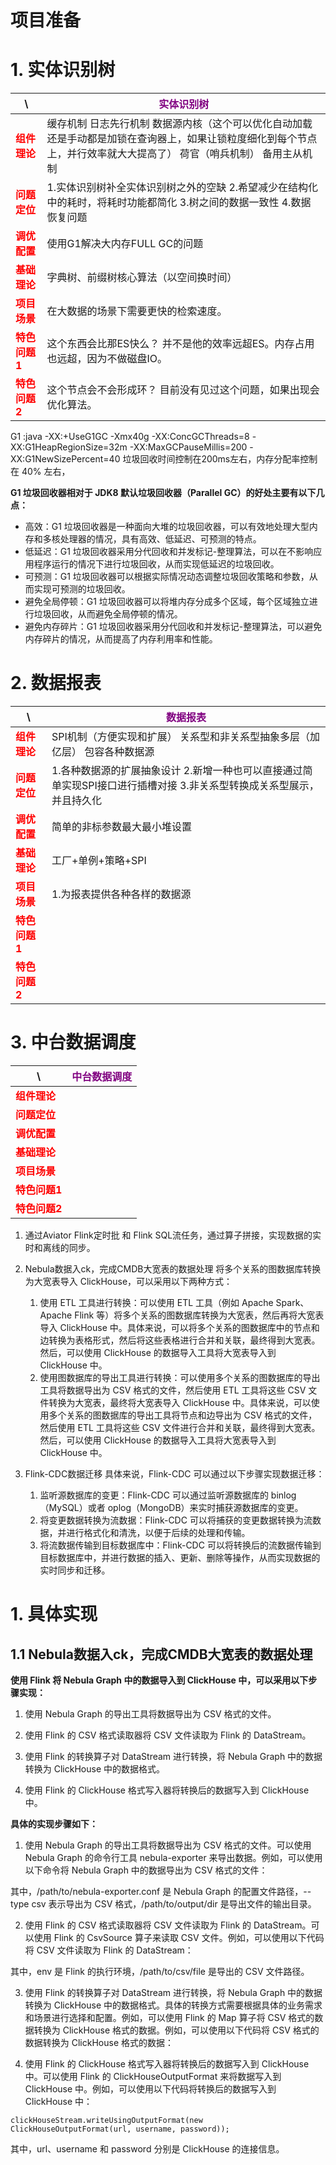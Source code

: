 # 项目准备

# 1. 实体识别树
| \                                   | <span style="color:purple">实体识别树                                                      | 
|-------------------------------------|--------------------------------------------------------------------------------------|
| <span style="color:red">**组件理论**  | 缓存机制 日志先行机制 数据源内核（这个可以优化自动加载还是手动都是加锁在查询器上，如果让锁粒度细化到每个节点上，并行效率就大大提高了） 荷官（哨兵机制） 备用主从机制 |
| <span style="color:red">**问题定位**  | 1.实体识别树补全实体识别树之外的空缺 2.希望减少在结构化中的耗时，将耗时功能都简化 3.树之间的数据一致性 4.数据恢复问题                     |
| <span style="color:red">**调优配置**  | 使用G1解决大内存FULL GC的问题                                                                  |
| <span style="color:red">**基础理论**  | 字典树、前缀树核心算法（以空间换时间）                                                                  |
| <span style="color:red">**项目场景**  | 在大数据的场景下需要更快的检索速度。              |
| <span style="color:red">**特色问题1** | 这个东西会比那ES快么？    并不是他的效率远超ES。内存占用也远超，因为不做磁盘IO。                                        |
| <span style="color:red">**特色问题2** | 这个节点会不会形成环？    目前没有见过这个问题，如果出现会优化算法。                                                 |

G1 :java -XX:+UseG1GC -Xmx40g -XX:ConcGCThreads=8 -XX:G1HeapRegionSize=32m -XX:MaxGCPauseMillis=200 -XX:G1NewSizePercent=40
垃圾回收时间控制在200ms左右，内存分配率控制在 40% 左右，

**G1 垃圾回收器相对于 JDK8 默认垃圾回收器（Parallel GC）的好处主要有以下几点：**
- 高效：G1 垃圾回收器是一种面向大堆的垃圾回收器，可以有效地处理大型内存和多核处理器的情况，具有高效、低延迟、可预测的特点。
- 低延迟：G1 垃圾回收器采用分代回收和并发标记-整理算法，可以在不影响应用程序运行的情况下进行垃圾回收，从而实现低延迟的垃圾回收。
- 可预测：G1 垃圾回收器可以根据实际情况动态调整垃圾回收策略和参数，从而实现可预测的垃圾回收。
- 避免全局停顿：G1 垃圾回收器可以将堆内存分成多个区域，每个区域独立进行垃圾回收，从而避免全局停顿的情况。
- 避免内存碎片：G1 垃圾回收器采用分代回收和并发标记-整理算法，可以避免内存碎片的情况，从而提高了内存利用率和性能。

# 2. 数据报表

| \                                   | <span style="color:purple">数据报表                                  | 
|-------------------------------------|------------------------------------------------------------------|
| <span style="color:red">**组件理论**  | SPI机制（方便实现和扩展） 关系型和非关系型抽象多层（加亿层） 包容各种数据源                         |
| <span style="color:red">**问题定位**  | 1.各种数据源的扩展抽象设计 2.新增一种也可以直接通过简单实现SPI接口进行插槽对接 3.非关系型转换成关系型展示，并且持久化 |
| <span style="color:red">**调优配置**  | 简单的非标参数最大最小堆设置                                                   |
| <span style="color:red">**基础理论**  | 工厂+单例+策略+SPI                                                     |
| <span style="color:red">**项目场景**  | 1.为报表提供各种各样的数据源                                                  |
| <span style="color:red">**特色问题1** |                                                                  |
| <span style="color:red">**特色问题2** |                                                                  |

# 3. 中台数据调度

| \                                   | <span style="color:purple">中台数据调度 | 
|-------------------------------------|---------------------------------|
| <span style="color:red">**组件理论**  |                                 |
| <span style="color:red">**问题定位**  |                                 |
| <span style="color:red">**调优配置**  |                                 |
| <span style="color:red">**基础理论**  |                                 |
| <span style="color:red">**项目场景**  |                                 |
| <span style="color:red">**特色问题1** |                                 |
| <span style="color:red">**特色问题2** |                                 |

1. 通过Aviator Flink定时批 和 Flink SQL流任务，通过算子拼接，实现数据的实时和离线的同步。
2. Nebula数据入ck，完成CMDB大宽表的数据处理
   将多个关系的图数据库转换为大宽表导入 ClickHouse，可以采用以下两种方式：

   1. 使用 ETL 工具进行转换：可以使用 ETL 工具（例如 Apache Spark、Apache Flink 等）将多个关系的图数据库转换为大宽表，然后再将大宽表导入 ClickHouse 中。具体来说，可以将多个关系的图数据库中的节点和边转换为表格形式，然后将这些表格进行合并和关联，最终得到大宽表。然后，可以使用 ClickHouse 的数据导入工具将大宽表导入到 ClickHouse 中。
   2. 使用图数据库的导出工具进行转换：可以使用多个关系的图数据库的导出工具将数据导出为 CSV 格式的文件，然后使用 ETL 工具将这些 CSV 文件转换为大宽表，最终将大宽表导入 ClickHouse 中。具体来说，可以使用多个关系的图数据库的导出工具将节点和边导出为 CSV 格式的文件，然后使用 ETL 工具将这些 CSV 文件进行合并和关联，最终得到大宽表。然后，可以使用 ClickHouse 的数据导入工具将大宽表导入到 ClickHouse 中。

3. Flink-CDC数据迁移
   具体来说，Flink-CDC 可以通过以下步骤实现数据迁移：

   1. 监听源数据库的变更：Flink-CDC 可以通过监听源数据库的 binlog（MySQL）或者 oplog（MongoDB）来实时捕获源数据库的变更。
   2. 将变更数据转换为流数据：Flink-CDC 可以将捕获的变更数据转换为流数据，并进行格式化和清洗，以便于后续的处理和传输。
   3. 将流数据传输到目标数据库中：Flink-CDC 可以将转换后的流数据传输到目标数据库中，并进行数据的插入、更新、删除等操作，从而实现数据的实时同步和迁移。


# 1. 具体实现
## 1.1 Nebula数据入ck，完成CMDB大宽表的数据处理
**使用 Flink 将 Nebula Graph 中的数据导入到 ClickHouse 中，可以采用以下步骤实现：**

1. 使用 Nebula Graph 的导出工具将数据导出为 CSV 格式的文件。

2. 使用 Flink 的 CSV 格式读取器将 CSV 文件读取为 Flink 的 DataStream。

3. 使用 Flink 的转换算子对 DataStream 进行转换，将 Nebula Graph 中的数据转换为 ClickHouse 中的数据格式。

4. 使用 Flink 的 ClickHouse 格式写入器将转换后的数据写入到 ClickHouse 中。

**具体的实现步骤如下：**

1. 使用 Nebula Graph 的导出工具将数据导出为 CSV 格式的文件。可以使用 Nebula Graph 的命令行工具 nebula-exporter 来导出数据。例如，可以使用以下命令将 Nebula Graph 中的数据导出为 CSV 格式的文件：

其中，/path/to/nebula-exporter.conf 是 Nebula Graph 的配置文件路径，--type csv 表示导出为 CSV 格式，/path/to/output/dir 是导出文件的输出目录。

2. 使用 Flink 的 CSV 格式读取器将 CSV 文件读取为 Flink 的 DataStream。可以使用 Flink 的 CsvSource 算子来读取 CSV 文件。例如，可以使用以下代码将 CSV 文件读取为 Flink 的 DataStream：

其中，env 是 Flink 的执行环境，/path/to/csv/file 是导出的 CSV 文件路径。

3. 使用 Flink 的转换算子对 DataStream 进行转换，将 Nebula Graph 中的数据转换为 ClickHouse 中的数据格式。具体的转换方式需要根据具体的业务需求和场景进行选择和配置。例如，可以使用 Flink 的 Map 算子将 CSV 格式的数据转换为 ClickHouse 格式的数据。例如，可以使用以下代码将 CSV 格式的数据转换为 ClickHouse 格式的数据：

4. 使用 Flink 的 ClickHouse 格式写入器将转换后的数据写入到 ClickHouse 中。可以使用 Flink 的 ClickHouseOutputFormat 来将数据写入到 ClickHouse 中。例如，可以使用以下代码将转换后的数据写入到 ClickHouse 中：

```clickHouseStream.writeUsingOutputFormat(new ClickHouseOutputFormat(url, username, password));```

其中，url、username 和 password 分别是 ClickHouse 的连接信息。


